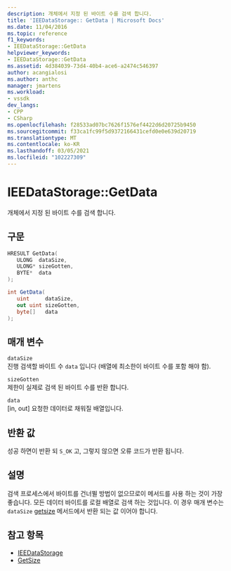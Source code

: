 ```yaml
---
description: 개체에서 지정 된 바이트 수를 검색 합니다.
title: 'IEEDataStorage:: GetData | Microsoft Docs'
ms.date: 11/04/2016
ms.topic: reference
f1_keywords:
- IEEDataStorage::GetData
helpviewer_keywords:
- IEEDataStorage::GetData
ms.assetid: 4d384039-73d4-40b4-ace6-a2474c546397
author: acangialosi
ms.author: anthc
manager: jmartens
ms.workload:
- vssdk
dev_langs:
- CPP
- CSharp
ms.openlocfilehash: f28533ad07bc7626f1576ef4422d6d20725b9450
ms.sourcegitcommit: f33ca1fc99f5d9372166431cefd0e0e639d20719
ms.translationtype: MT
ms.contentlocale: ko-KR
ms.lasthandoff: 03/05/2021
ms.locfileid: "102227309"
---
```

# <a name="ieedatastoragegetdata"></a>IEEDataStorage::GetData
개체에서 지정 된 바이트 수를 검색 합니다.

## <a name="syntax"></a>구문

```cpp
HRESULT GetData(
   ULONG  dataSize,
   ULONG* sizeGotten,
   BYTE*  data
);
```

```csharp
int GetData(
   uint     dataSize,
   out uint sizeGotten,
   byte[]   data
);
```

## <a name="parameters"></a>매개 변수
`dataSize`\
진행 검색할 바이트 수 `data` 입니다 (배열에 최소한이 바이트 수를 포함 해야 함).

`sizeGotten`\
제한이 실제로 검색 된 바이트 수를 반환 합니다.

`data`\
[in, out] 요청한 데이터로 채워질 배열입니다.

## <a name="return-value"></a>반환 값
 성공 하면이 반환 되 `S_OK` 고, 그렇지 않으면 오류 코드가 반환 됩니다.

## <a name="remarks"></a>설명
 검색 프로세스에서 바이트를 건너뛸 방법이 없으므로이 메서드를 사용 하는 것이 가장 좋습니다. 모든 데이터 바이트를 로컬 배열로 검색 하는 것입니다. 이 경우 매개 변수는 `dataSize` [getsize](../../../extensibility/debugger/reference/ieedatastorage-getsize.md) 메서드에서 반환 되는 값 이어야 합니다.

## <a name="see-also"></a>참고 항목
- [IEEDataStorage](../../../extensibility/debugger/reference/ieedatastorage.md)
- [GetSize](../../../extensibility/debugger/reference/ieedatastorage-getsize.md)
